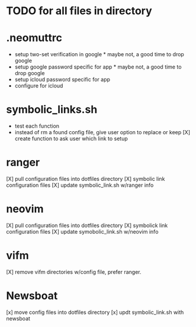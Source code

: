 
# TODO for all files in directory


# .neomuttrc
- setup two-set verification in google * maybe not, a good time to drop google
- setup google password specific for app * maybe not, a good time to drop google
- setup icloud password specific for app
- configure for icloud

# symbolic_links.sh
- test each function
- instead of rm a found config file, give user option to replace or keep
[X] create function to ask user which link to setup



# ranger
[X] pull configuration files into dotfiles directory
[X] symbolic link configuration files
[X] update symbolic_link.sh w/ranger info

# neovim
[X] pull configuration files into dotfiles directory
[X] symbolick link configuration files
[X] update symobolic_link.sh w/neovim info

# vifm
[X] remove vifm directories w/config file, prefer ranger.

# Newsboat
[x] move config files into dotfiles directory
[x] updt symbolic_link.sh with newsboat
